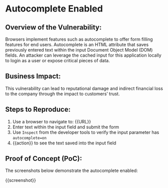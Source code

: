 # Autocomplete Enabled

## Overview of the Vulnerability:

Browsers implement features such as autocomplete to offer form filling features for end users. Autocomplete is an HTML attribute that saves previously entered text within the input Document Object Model (DOM) fields. An attacker can leverage the cached input for this application locally to login as a user or expose critical pieces of data.

## Business Impact:

This vulnerability can lead to reputational damage and indirect financial loss to the company through the impact to customers’ trust.

## Steps to Reproduce:

1. Use a browser to navigate to: {{URL}}
1. Enter text within the input field and submit the form
1. Use `Inspect` from the developer tools to verify the input parameter has `autocomplete=on`
1. {{action}} to see the text saved into the input field

## Proof of Concept (PoC):

The screenshots below demonstrate the autocomplete enabled:

{{screenshot}}
